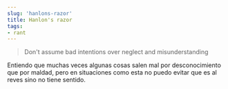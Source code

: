 ```yaml
---
slug: 'hanlons-razor'  
title: Hanlon's razor  
tags:  
- rant  
---
```


> Don't assume bad intentions over neglect and misunderstanding  

Entiendo que muchas veces algunas cosas salen mal por desconocimiento que por maldad, pero en situaciones como esta no puedo evitar que es al reves sino no tiene sentido.
